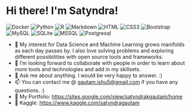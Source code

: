 # Hi there! I'm Satyndra!
![Docker](https://img.shields.io/badge/Docker-0CC1F3?style=flat-square&logo=docker&logoColor=white)
![Python](https://img.shields.io/badge/Python-3776AB?style=flat-square&logo=python&logoColor=white)
![R](https://img.shields.io/badge/R-3776AB?style=flat-square&logo=r&logoColor=white)
![Markdown](https://img.shields.io/badge/Markdown-000000?style=flat-square&logo=markdown&logoColor=white)
![HTML](https://img.shields.io/badge/HTML5-E34F26?style=flat-square&logo=html5&logoColor=white)
![CSS3](https://img.shields.io/badge/CSS3-1572B6?style=flat-square&logo=css3&logoColor=white)
![Bootstrap](https://img.shields.io/badge/Bootstrap-563D7C?style=flat-square&logo=bootstrap&logoColor=white)
![MySQL](https://img.shields.io/badge/MySQL-005C84?style=flat-square&logo=mysql&logoColor=white)
![SQLite](https://img.shields.io/badge/SQLite-07405E?style=flat-square&logo=sqlite&logoColor=white)
![MSSQL](https://img.shields.io/badge/MSSQL-3776AB?style=flat-square&logo=python&logoColor=white)
![Postgresql](https://img.shields.io/badge/Postgresql-3776AB?style=flat-square&logo=r&logoColor=white)
- 🌱 My interest for Data Science and Machine Learning grows manifolds as each day passes by. I also love solving problems and exploring different possibilities with open source tools and frameworks. 
- 🤔 I’m looking forward to collaborate with people in order to learn about more tools and technologies and add in my skillsets. 
- 💬 Ask me about anything. I would be very happy to answer. :)
- 📫 You can contact me @ gautam.ishu5@gmail.com if you have any questions. :) 
- 🔎 My Portfolio: https://sites.google.com/view/satyndrakgautam/home
- 🔎 Kaggle: https://www.kaggle.com/satyndragautam

